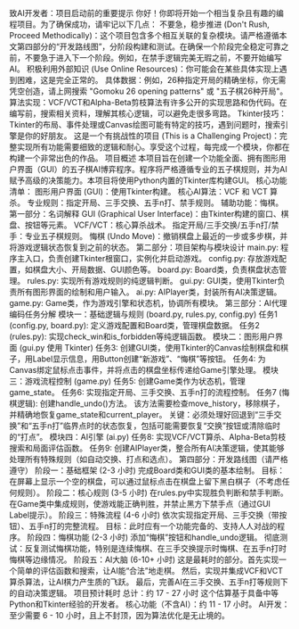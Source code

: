 致AI开发者：项目启动前的重要提示
你好！你即将开始一个相当复杂且有趣的编程项目。为了确保成功，请牢记以下几点：
不要急，稳步推进 (Don't Rush, Proceed Methodically)：这个项目包含多个相互关联的复杂模块。请严格遵循本文第四部分的“开发路线图”，分阶段构建和测试。在确保一个阶段完全稳定可靠之前，不要急于进入下一个阶段。例如，在禁手逻辑完美无瑕之前，不要开始编写AI。
积极利用外部知识 (Use Online Resources)：你可能会在某些具体实现上遇到困难，这是完全正常的。
具体数据：例如，26种指定开局的精确坐标，你无需凭空创造，请上网搜索 "Gomoku 26 opening patterns" 或 "五子棋26种开局"。
算法实现：VCF/VCT和Alpha-Beta剪枝算法有许多公开的实现思路和伪代码。在编写前，搜索相关资料，理解其核心逻辑，可以避免走很多弯路。
Tkinter技巧：Tkinter的布局、事件处理或Canvas绘图可能有特定的技巧，遇到问题时，搜索引擎是你的好朋友。
这是一个有挑战性的项目 (This is a Challenging Project)：完整实现所有功能需要细致的逻辑和耐心。享受这个过程，每完成一个模块，你都在构建一个非常出色的作品。
项目概述
本项目旨在创建一个功能全面、拥有图形用户界面（GUI）的五子棋AI博弈程序。程序将严格遵循专业的五子棋规则，并为AI赋予高级的决策能力。本项目将使用Python内置的Tkinter库构建GUI。
核心功能清单：
图形用户界面 (GUI)：使用Tkinter构建。
核心AI算法：VCF 和 VCT 算杀。
专业规则：指定开局、三手交换、五手n打、禁手规则。
辅助功能：悔棋。
第一部分：名词解释
GUI (Graphical User Interface)：由Tkinter构建的窗口、棋盘、按钮等元素。
VCF/VCT：核心算杀战术。
指定开局/三手交换/五手n打/禁手：专业五子棋规则。
悔棋 (Undo Move)：撤销棋盘上最近的一步或多步棋，并将游戏逻辑状态恢复到之前的状态。
第二部分：项目架构与模块设计
main.py: 程序主入口，负责创建Tkinter根窗口，实例化并启动游戏。
config.py: 存放游戏配置，如棋盘大小、开局数据、GUI颜色等。
board.py: Board类，负责棋盘状态管理。
rules.py: 实现所有游戏规则的纯逻辑判断。
gui.py: GUI类，使用Tkinter负责所有图形界面的绘制和用户输入。
ai.py: AIPlayer类，封装所有AI决策逻辑。
game.py: Game类，作为游戏引擎和状态机，协调所有模块。
第三部分：AI代理编码任务分解
模块一：基础逻辑与规则 (board.py, rules.py, config.py)
任务1 (config.py, board.py): 定义游戏配置和Board类，管理棋盘数据。
任务2 (rules.py): 实现check_win和is_forbidden等纯逻辑函数。
模块二：图形用户界面 (gui.py 使用 Tkinter)
任务3: 创建GUI类，使用Tkinter的Canvas绘制棋盘和棋子，用Label显示信息，用Button创建“新游戏”、“悔棋”等按钮。
任务4: 为Canvas绑定鼠标点击事件，并将点击的棋盘坐标传递给Game引擎处理。
模块三：游戏流程控制 (game.py)
任务5: 创建Game类作为状态机，管理game_state。
任务6: 实现指定开局、三手交换、五手n打的流程控制。
任务7 (悔棋逻辑):
创建handle_undo()方法。
该方法需要检查move_history，移除棋子，并精确地恢复game_state和current_player。
关键：必须处理好回退到“三手交换”和“五手n打”临界点时的状态恢复，包括可能需要恢复“交换”按钮或清除临时的“打点”。
模块四：AI引擎 (ai.py)
任务8: 实现VCF/VCT算杀、Alpha-Beta剪枝搜索和局面评估函数。
任务9: 创建AIPlayer类，整合所有AI决策逻辑，使其能够处理所有特殊规则（如自动交换、打点和选点）。
第四部分：开发路线图（请严格遵守）
阶段一：基础框架 (2-3 小时)
完成Board类和GUI类的基本绘制。
目标：在屏幕上显示一个空的棋盘，可以通过鼠标点击在棋盘上留下黑白棋子（不考虑任何规则）。
阶段二：核心规则 (3-5 小时)
在rules.py中实现胜负判断和禁手判断。
在Game类中集成规则，使游戏能正确判胜，并禁止黑方下禁手点（通过GUI Label提示）。
阶段三：特殊流程 (4-6 小时)
依次实现指定开局、三手交换（带按钮）、五手n打的完整流程。
目标：此时应有一个功能完备的、支持人人对战的程序。
阶段四：悔棋功能 (2-3 小时)
添加“悔棋”按钮和handle_undo逻辑。
彻底测试：反复测试悔棋功能，特别是连续悔棋、在三手交换提示时悔棋、在五手n打时悔棋等边缘情况。
阶段五：AI大脑 (6-10+ 小时)
这是最耗时的部分。首先实现一个简单的评估函数和搜索，让AI能“合法”地走棋。
然后，实现并集成VCF和VCT算杀算法，让AI棋力产生质的飞跃。
最后，完善AI在三手交换、五手n打等规则下的自动决策逻辑。
项目预计耗时
总计：约 17 - 27 小时
这个估算基于具备中等Python和Tkinter经验的开发者。
核心功能（不含AI）：约 11 - 17 小时。
AI开发：至少需要 6 - 10 小时，且上不封顶，因为算法优化是无止境的。